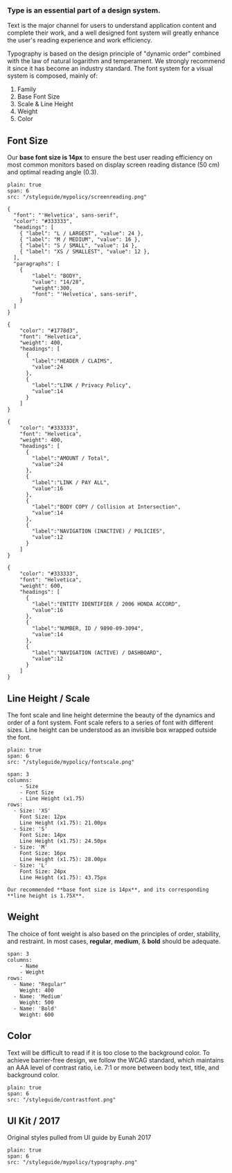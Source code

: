 ### Type is an essential part of a design system.

Text is the major channel for users to understand application content and complete their work, and a well designed font system will greatly enhance the user's reading experience and work efficiency.

Typography is based on the design principle of "dynamic order" combined with the law of natural logarithm and temperament. We strongly recommend it since it has become an industry standard. The font system for a visual system is composed, mainly of:
1. Family
2. Base Font Size
3. Scale & Line Height
4. Weight
5. Color

## Font Size
Our **base font size is 14px** to ensure the best user reading efficiency on most common monitors based on display screen reading distance (50 cm) and optimal reading angle (0.3).
```image
plain: true
span: 6
src: "/styleguide/mypolicy/screenreading.png"
```

```type
{
  "font": "'Helvetica', sans-serif",
  "color": "#333333",
  "headings": [
    { "label": "L / LARGEST", "value": 24 },
    { "label": "M / MEDIUM", "value": 16 },
    { "label": "S / SMALL", "value": 14 },
    { "label": "XS / SMALLEST", "value": 12 },
  ],
  "paragraphs": [
    {
        "label": "BODY",
        "value": "14/28",
        "weight":300,
        "font": "'Helvetica', sans-serif",
    }
  ]
}
```

```type|span-6,kern,smoothen
{
    "color": "#1778d3",
    "font": "Helvetica",
    "weight": 400,
    "headings": [
      {
        "label":"HEADER / CLAIMS",
        "value":24
      },
      {
        "label":"LINK / Privacy Policy",
        "value":14
      }
    ]
}
```
```type|span-6,kern,smoothen
{
    "color": "#333333",
    "font": "Helvetica",
    "weight": 400,
    "headings": [
      {
        "label":"AMOUNT / Total",
        "value":24
      },
      {
        "label":"LINK / PAY ALL",
        "value":16
      },
      {
        "label":"BODY COPY / Collision at Intersection",
        "value":14
      },
      {
        "label":"NAVIGATION (INACTIVE) / POLICIES",
        "value":12
      }
    ]
}
```
```type|span-6,kern,smoothen
{
    "color": "#333333",
    "font": "Helvetica",
    "weight": 600,
    "headings": [
      {
        "label":"ENTITY IDENTIFIER / 2006 HONDA ACCORD",
        "value":16
      },
      {
        "label":"NUMBER, ID / 9890-09-3094",
        "value":14
      },
      {
        "label":"NAVIGATION (ACTIVE) / DASHBOARD",
        "value":12
      }
    ]
}
```

## Line Height / Scale
The font scale and line height determine the beauty of the dynamics and order of a font system. Font scale refers to a series of font with different sizes. Line height can be understood as an invisible box wrapped outside the font.
```image
plain: true
span: 6
src: "/styleguide/mypolicy/fontscale.png"
```
```table
span: 3
columns:
    - Size
    - Font Size
    - Line Height (x1.75)
rows:
  - Size: 'XS'
    Font Size: 12px
    Line Height (x1.75): 21.00px
  - Size: 'S'
    Font Size: 14px
    Line Height (x1.75): 24.50px
  - Size: 'M'
    Font Size: 16px
    Line Height (x1.75): 28.00px
  - Size: 'L'
    Font Size: 24px
    Line Height (x1.75): 43.75px
```
```hint|span-3,hint
Our recommended **base font size is 14px**, and its corresponding **line height is 1.75X**.
```

## Weight
The choice of font weight is also based on the principles of order, stability, and restraint. In most cases, **regular**, **medium**, & **bold** should be adequate.
```table
span: 3
columns:
    - Name
    - Weight
rows:
  - Name: "Regular"
    Weight: 400
  - Name: 'Medium'
    Weight: 500
  - Name: 'Bold'
    Weight: 600
```

## Color
Text will be difficult to read if it is too close to the background color. To achieve barrier-free design, we follow the WCAG standard, which maintains an AAA level of contrast ratio, i.e. 7:1 or more between body text, title, and background color.
```image
plain: true
span: 6
src: "/styleguide/contrastfont.png"
```

## UI Kit / 2017
Original styles pulled from UI guide by Eunah 2017
```image
plain: true
span: 6
src: "/styleguide/mypolicy/typography.png"
```
